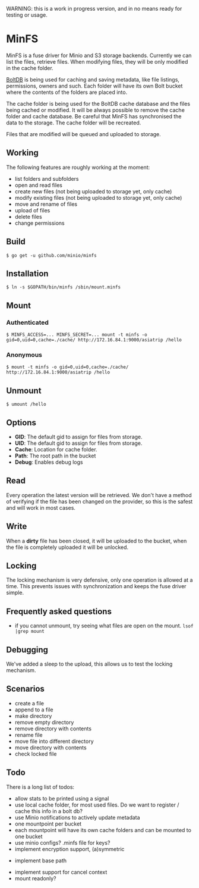 WARNING: this is a work in progress version, and in no means ready for testing or usage.

# MinFS
MinFS is a fuse driver for Minio and S3 storage backends. Currently we can list the files, retrieve files. When modifying files, they will be only modified in the cache folder.

[BoltDB](https://github.com/boltdb/bolt) is being used for caching and saving metadata, like file listings, permissions, owners and such. Each folder will have its own Bolt bucket where the contents of the folders are placed into.

The cache folder is being used for the BoltDB cache database and the files being cached or modified. It will be always possible to remove the cache folder and cache database. Be careful that MinFS has synchronised the data to the storage. The cache folder will be recreated.

Files that are modified will be queued and uploaded to storage.

## Working

The following features are roughly working at the moment:

* list folders and subfolders
* open and read files
* create new files (not being uploaded to storage yet, only cache)
* modify existing files (not being uploaded to storage yet, only cache)
* move and rename of files
* upload of files
* delete files
* change permissions

## Build

```
$ go get -u github.com/minio/minfs
```

## Installation

```
$ ln -s $GOPATH/bin/minfs /sbin/mount.minfs
```

## Mount

### Authenticated

```
$ MINFS_ACCESS=... MINFS_SECRET=... mount -t minfs -o gid=0,uid=0,cache=./cache/ http://172.16.84.1:9000/asiatrip /hello
```

### Anonymous

```
$ mount -t minfs -o gid=0,uid=0,cache=./cache/ http://172.16.84.1:9000/asiatrip /hello
```

## Unmount

```
$ umount /hello
```

## Options

* **GID**: The default gid to assign for files from storage.
* **UID**: The default gid to assign for files from storage.
* **Cache**: Location for cache folder.
* **Path**: The root path in the bucket
* **Debug**: Enables debug logs

## Read

Every operation the latest version will be retrieved. We don't have a method of verifying if the file
has been changed on the provider, so this is the safest and will work in most cases.

## Write

When a **dirty** file has been closed, it will be uploaded to the bucket, when the file is 
completely uploaded it will be unlocked.

## Locking

The locking mechanism is very defensive, only one operation is allowed at a time. This prevents
issues with synchronization and keeps the fuse driver simple.

## Frequently asked questions

* if you cannot unmount, try seeing what files are open on the mount. `lsof |grep mount`

## Debugging

We've added a sleep to the upload, this allows us to test the locking mechanism.

## Scenarios

* create a file
* append to a file
* make directory
* remove empty directory 
* remove directory with contents
* rename file
* move file into different directory
* move directory with contents
* check locked file

## Todo

There is a long list of todos:

* allow stats to be printed using a signal
* use local cache folder, for most used files. Do we want to register / cache this info in a bolt db?
* use Minio notifications to actively update metadata 
* one mountpoint per bucket
* each mountpoint will have its own cache folders and can be mounted to one bucket
* use minio configs? .minfs file for keys?
* implement encryption support, (a)symmetric
+ implement base path
* implement support for cancel context
* mount readonly?
